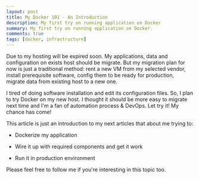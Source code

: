 ```yaml
---
layout: post
title: My Docker 101 - An Introduction
description: My first try on running application on Docker
summary: My first try on running application on Docker.
comments: true
tags: [docker, infrastructure]
---
```


Due to my hosting will be expired soon. My applications, data and configuration on exists host should be migrate. But my migration plan for now is just a traditional method: rent a new VM from my selected vendor, install prerequisite software, config them to be ready for production, migrate data from existing host to a new one.

I tired of doing software installation and edit its configuration files. So, I plan to try Docker on my new host. I thought it should be more easy to migrate next time and I'm a fan of automation process & DevOps. Let try it! My chance has come!

This article is just an introduction to my next articles that about me trying to:

- Dockerize my application

- Wire it up with required components and get it work

- Run it in production environment

Please feel free to follow me if you're interesting in this topic too.